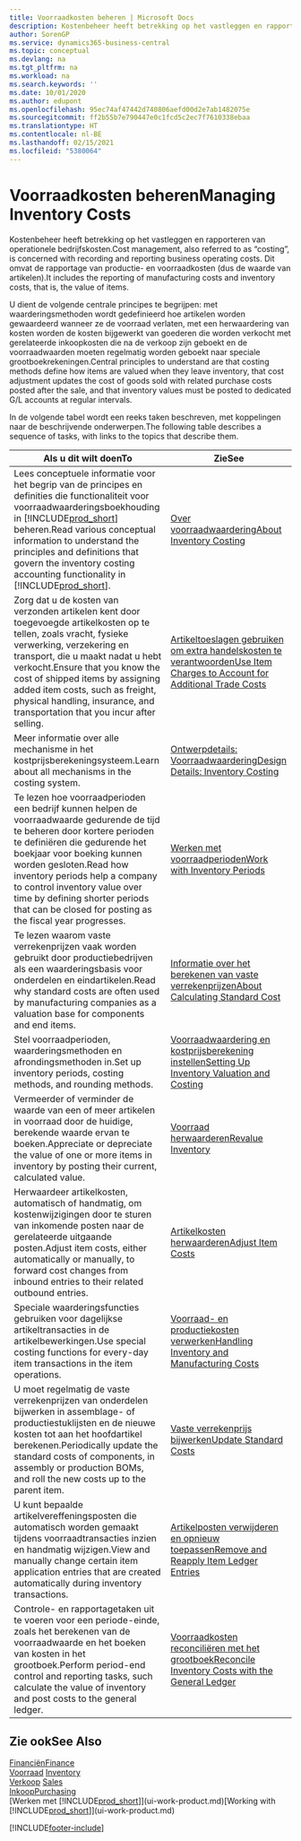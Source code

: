 ```yaml
---
title: Voorraadkosten beheren | Microsoft Docs
description: Kostenbeheer heeft betrekking op het vastleggen en rapporteren van operationele bedrijfskosten. Dit omvat de rapportage van productie- en voorraadkosten (dus de waarde van artikelen).
author: SorenGP
ms.service: dynamics365-business-central
ms.topic: conceptual
ms.devlang: na
ms.tgt_pltfrm: na
ms.workload: na
ms.search.keywords: ''
ms.date: 10/01/2020
ms.author: edupont
ms.openlocfilehash: 95ec74af47442d740806aefd00d2e7ab1482075e
ms.sourcegitcommit: ff2b55b7e790447e0c1fcd5c2ec7f7610338ebaa
ms.translationtype: HT
ms.contentlocale: nl-BE
ms.lasthandoff: 02/15/2021
ms.locfileid: "5380064"
---
```

# <a name="managing-inventory-costs"></a><span data-ttu-id="1a9ad-104">Voorraadkosten beheren</span><span class="sxs-lookup"><span data-stu-id="1a9ad-104">Managing Inventory Costs</span></span>
<span data-ttu-id="1a9ad-105">Kostenbeheer heeft betrekking op het vastleggen en rapporteren van operationele bedrijfskosten.</span><span class="sxs-lookup"><span data-stu-id="1a9ad-105">Cost management, also referred to as “costing”, is concerned with recording and reporting business operating costs.</span></span> <span data-ttu-id="1a9ad-106">Dit omvat de rapportage van productie- en voorraadkosten (dus de waarde van artikelen).</span><span class="sxs-lookup"><span data-stu-id="1a9ad-106">It includes the reporting of manufacturing costs and inventory costs, that is, the value of items.</span></span>   

<span data-ttu-id="1a9ad-107">U dient de volgende centrale principes te begrijpen: met waarderingsmethoden wordt gedefinieerd hoe artikelen worden gewaardeerd wanneer ze de voorraad verlaten, met een herwaardering van kosten worden de kosten bijgewerkt van goederen die worden verkocht met gerelateerde inkoopkosten die na de verkoop zijn geboekt en de voorraadwaarden moeten regelmatig worden geboekt naar speciale grootboekrekeningen.</span><span class="sxs-lookup"><span data-stu-id="1a9ad-107">Central principles to understand are that costing methods define how items are valued when they leave inventory, that cost adjustment updates the cost of goods sold with related purchase costs posted after the sale, and that inventory values must be posted to dedicated G/L accounts at regular intervals.</span></span>

<span data-ttu-id="1a9ad-108">In de volgende tabel wordt een reeks taken beschreven, met koppelingen naar de beschrijvende onderwerpen.</span><span class="sxs-lookup"><span data-stu-id="1a9ad-108">The following table describes a sequence of tasks, with links to the topics that describe them.</span></span>

|<span data-ttu-id="1a9ad-109">**Als u dit wilt doen**</span><span class="sxs-lookup"><span data-stu-id="1a9ad-109">**To**</span></span>|<span data-ttu-id="1a9ad-110">**Zie**</span><span class="sxs-lookup"><span data-stu-id="1a9ad-110">**See**</span></span>|  
|------------|-------------|  
|<span data-ttu-id="1a9ad-111">Lees conceptuele informatie voor het begrip van de principes en definities die functionaliteit voor voorraadwaarderingsboekhouding in [!INCLUDE[prod_short](includes/prod_short.md)] beheren.</span><span class="sxs-lookup"><span data-stu-id="1a9ad-111">Read various conceptual information to understand the principles and definitions that govern the inventory costing accounting functionality in [!INCLUDE[prod_short](includes/prod_short.md)].</span></span>|[<span data-ttu-id="1a9ad-112">Over voorraadwaardering</span><span class="sxs-lookup"><span data-stu-id="1a9ad-112">About Inventory Costing</span></span>](finance-learn-about-costing.md)|  
|<span data-ttu-id="1a9ad-113">Zorg dat u de kosten van verzonden artikelen kent door toegevoegde artikelkosten op te tellen, zoals vracht, fysieke verwerking, verzekering en transport, die u maakt nadat u hebt verkocht.</span><span class="sxs-lookup"><span data-stu-id="1a9ad-113">Ensure that you know the cost of shipped items by assigning added item costs, such as freight, physical handling, insurance, and transportation that you incur after selling.</span></span>|[<span data-ttu-id="1a9ad-114">Artikeltoeslagen gebruiken om extra handelskosten te verantwoorden</span><span class="sxs-lookup"><span data-stu-id="1a9ad-114">Use Item Charges to Account for Additional Trade Costs</span></span>](payables-how-assign-item-charges.md)|
|<span data-ttu-id="1a9ad-115">Meer informatie over alle mechanisme in het kostprijsberekeningsysteem.</span><span class="sxs-lookup"><span data-stu-id="1a9ad-115">Learn about all mechanisms in the costing system.</span></span>|[<span data-ttu-id="1a9ad-116">Ontwerpdetails: Voorraadwaardering</span><span class="sxs-lookup"><span data-stu-id="1a9ad-116">Design Details: Inventory Costing</span></span>](design-details-inventory-costing.md)|
|<span data-ttu-id="1a9ad-117">Te lezen hoe voorraadperioden een bedrijf kunnen helpen de voorraadwaarde gedurende de tijd te beheren door kortere perioden te definiëren die gedurende het boekjaar voor boeking kunnen worden gesloten.</span><span class="sxs-lookup"><span data-stu-id="1a9ad-117">Read how inventory periods help a company to control inventory value over time by defining shorter periods that can be closed for posting as the fiscal year progresses.</span></span>|[<span data-ttu-id="1a9ad-118">Werken met voorraadperioden</span><span class="sxs-lookup"><span data-stu-id="1a9ad-118">Work with Inventory Periods</span></span>](finance-how-to-work-with-inventory-periods.md)|
|<span data-ttu-id="1a9ad-119">Te lezen waarom vaste verrekenprijzen vaak worden gebruikt door productiebedrijven als een waarderingsbasis voor onderdelen en eindartikelen.</span><span class="sxs-lookup"><span data-stu-id="1a9ad-119">Read why standard costs are often used by manufacturing companies as a valuation base for components and end items.</span></span>|[<span data-ttu-id="1a9ad-120">Informatie over het berekenen van vaste verrekenprijzen</span><span class="sxs-lookup"><span data-stu-id="1a9ad-120">About Calculating Standard Cost</span></span>](finance-about-calculating-standard-cost.md)|
|<span data-ttu-id="1a9ad-121">Stel voorraadperioden, waarderingsmethoden en afrondingsmethoden in.</span><span class="sxs-lookup"><span data-stu-id="1a9ad-121">Set up inventory periods, costing methods, and rounding methods.</span></span>|[<span data-ttu-id="1a9ad-122">Voorraadwaardering en kostprijsberekening instellen</span><span class="sxs-lookup"><span data-stu-id="1a9ad-122">Setting Up Inventory Valuation and Costing</span></span>](finance-set-up-inventory-valuation-and-costing.md)|
|<span data-ttu-id="1a9ad-123">Vermeerder of verminder de waarde van een of meer artikelen in voorraad door de huidige, berekende waarde ervan te boeken.</span><span class="sxs-lookup"><span data-stu-id="1a9ad-123">Appreciate or depreciate the value of one or more items in inventory by posting their current, calculated value.</span></span>|[<span data-ttu-id="1a9ad-124">Voorraad herwaarderen</span><span class="sxs-lookup"><span data-stu-id="1a9ad-124">Revalue Inventory</span></span>](inventory-how-revalue-inventory.md)|
|<span data-ttu-id="1a9ad-125">Herwaardeer artikelkosten, automatisch of handmatig, om kostenwijzigingen door te sturen van inkomende posten naar de gerelateerde uitgaande posten.</span><span class="sxs-lookup"><span data-stu-id="1a9ad-125">Adjust item costs, either automatically or manually, to forward cost changes from inbound entries to their related outbound entries.</span></span>|[<span data-ttu-id="1a9ad-126">Artikelkosten herwaarderen</span><span class="sxs-lookup"><span data-stu-id="1a9ad-126">Adjust Item Costs</span></span>](inventory-how-adjust-item-costs.md)|
|<span data-ttu-id="1a9ad-127">Speciale waarderingsfuncties gebruiken voor dagelijkse artikeltransacties in de artikelbewerkingen.</span><span class="sxs-lookup"><span data-stu-id="1a9ad-127">Use special costing functions for every-day item transactions in the item operations.</span></span>|[<span data-ttu-id="1a9ad-128">Voorraad- en productiekosten verwerken</span><span class="sxs-lookup"><span data-stu-id="1a9ad-128">Handling Inventory and Manufacturing Costs</span></span>](finance-handle-inventory-and-manufacturing-costs.md)|  
|<span data-ttu-id="1a9ad-129">U moet regelmatig de vaste verrekenprijzen van onderdelen bijwerken in assemblage- of productiestuklijsten en de nieuwe kosten tot aan het hoofdartikel berekenen.</span><span class="sxs-lookup"><span data-stu-id="1a9ad-129">Periodically update the standard costs of components, in assembly or production BOMs, and roll the new costs up to the parent item.</span></span>|[<span data-ttu-id="1a9ad-130">Vaste verrekenprijs bijwerken</span><span class="sxs-lookup"><span data-stu-id="1a9ad-130">Update Standard Costs</span></span>](finance-how-to-update-standard-costs.md)|
|<span data-ttu-id="1a9ad-131">U kunt bepaalde artikelvereffeningsposten die automatisch worden gemaakt tijdens voorraadtransacties inzien en handmatig wijzigen.</span><span class="sxs-lookup"><span data-stu-id="1a9ad-131">View and manually change certain item application entries that are created automatically during inventory transactions.</span></span>|[<span data-ttu-id="1a9ad-132">Artikelposten verwijderen en opnieuw toepassen</span><span class="sxs-lookup"><span data-stu-id="1a9ad-132">Remove and Reapply Item Ledger Entries</span></span>](finance-how-to-remove-and-reapply-item-entries.md)|
|<span data-ttu-id="1a9ad-133">Controle- en rapportagetaken uit te voeren voor een periode-einde, zoals het berekenen van de voorraadwaarde en het boeken van kosten in het grootboek.</span><span class="sxs-lookup"><span data-stu-id="1a9ad-133">Perform period-end control and reporting tasks, such calculate the value of inventory and post costs to the general ledger.</span></span>|[<span data-ttu-id="1a9ad-134">Voorraadkosten reconciliëren met het grootboek</span><span class="sxs-lookup"><span data-stu-id="1a9ad-134">Reconcile Inventory Costs with the General Ledger</span></span>](finance-how-to-post-inventory-costs-to-the-general-ledger.md)|

## <a name="see-also"></a><span data-ttu-id="1a9ad-135">Zie ook</span><span class="sxs-lookup"><span data-stu-id="1a9ad-135">See Also</span></span>  
 [<span data-ttu-id="1a9ad-136">Financiën</span><span class="sxs-lookup"><span data-stu-id="1a9ad-136">Finance</span></span>](finance.md)  
 <span data-ttu-id="1a9ad-137">[Voorraad](inventory-manage-inventory.md) </span><span class="sxs-lookup"><span data-stu-id="1a9ad-137">[Inventory](inventory-manage-inventory.md) </span></span>  
 <span data-ttu-id="1a9ad-138">[Verkoop](sales-manage-sales.md) </span><span class="sxs-lookup"><span data-stu-id="1a9ad-138">[Sales](sales-manage-sales.md) </span></span>  
 [<span data-ttu-id="1a9ad-139">Inkoop</span><span class="sxs-lookup"><span data-stu-id="1a9ad-139">Purchasing</span></span>](purchasing-manage-purchasing.md)  
 <span data-ttu-id="1a9ad-140">[Werken met [!INCLUDE[prod_short](includes/prod_short.md)]](ui-work-product.md)</span><span class="sxs-lookup"><span data-stu-id="1a9ad-140">[Working with [!INCLUDE[prod_short](includes/prod_short.md)]](ui-work-product.md)</span></span>


[!INCLUDE[footer-include](includes/footer-banner.md)]